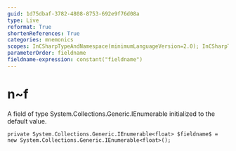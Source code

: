 ```yaml
---
guid: 1d75dbaf-3782-4808-8753-692e9f76d08a
type: Live
reformat: True
shortenReferences: True
categories: mnemonics
scopes: InCSharpTypeAndNamespace(minimumLanguageVersion=2.0); InCSharpTypeMember(minimumLanguageVersion=2.0)
parameterOrder: fieldname
fieldname-expression: constant("fieldname")
---
```


# n~f

A field of type System.Collections.Generic.IEnumerable<float> initialized to the default value.

```
private System.Collections.Generic.IEnumerable<float> $fieldname$ = new System.Collections.Generic.IEnumerable<float>();
```
